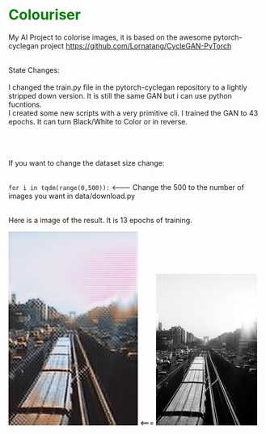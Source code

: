 # <span style="color:green">Colouriser</span>
My AI Project to colorise images, it is based on the awesome pytorch-cyclegan project https://github.com/Lornatang/CycleGAN-PyTorch
<br>
<br>

State Changes:<br>
<br>  I changed the train.py file in the pytorch-cyclegan repository to a lightly stripped down version. It is still the same GAN but i can use python fucntions.
<br>  I created some new scripts with a very primitive cli. I trained the GAN to 43 epochs. It can turn Black/White to Color or in reverse.

<br>
<br>
<br>
If you want to change the dataset size change:
<br>
<br>

`for i in tqdm(range(0,500)):` <--- Change the 500 to the number of images you want in data/download.py

<br>
Here is a image of the result. It is 13 epochs of training.
<br>

![Output](result.png)
<=== 
![Input](89.png)
